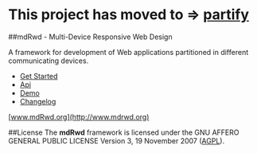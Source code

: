 This project has moved to => [partify](https://github.com/sipy/partify)
=====
##mdRwd - Multi-Device Responsive Web Design

A framework for development of Web applications partitioned in different communicating devices.

* [Get Started](https://github.com/sipy/mdRwd/wiki/Get-Started/)
* [Api](http://www.mdrwd.org/api/)
* [Demo](http://www.mdrwd.org/mdRwd/demo/)
* [Changelog](https://github.com/sipy/mdRwd/blob/master/CHANGELOG.md)


[www.mdRwd.org](http://www.mdrwd.org)

##License
The **mdRwd** framework is licensed under the GNU AFFERO GENERAL PUBLIC LICENSE Version 3, 19 November 2007 ([AGPL](http://www.gnu.org/licenses/agpl-3.0.html)).
